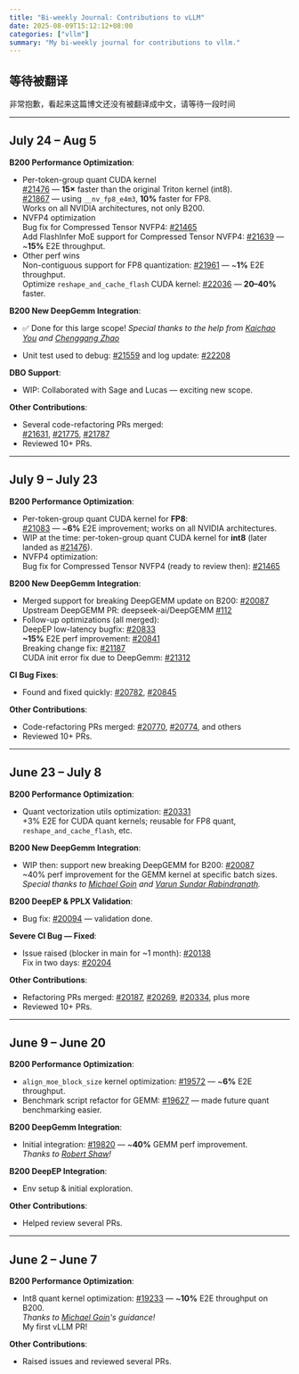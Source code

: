 ```yaml
---
title: "Bi-weekly Journal: Contributions to vLLM"
date: 2025-08-09T15:12:12+08:00
categories: ["vllm"]
summary: "My bi-weekly journal for contributions to vllm."
---
```


## 等待被翻译

非常抱歉，看起来这篇博文还没有被翻译成中文，请等待一段时间

---

## July 24 – Aug 5

**B200 Performance Optimization**:

- Per-token-group quant CUDA kernel  
  [#21476](https://github.com/vllm-project/vllm/pull/21476) — **15×** faster than the original Triton kernel (int8).  
  [#21867](https://github.com/vllm-project/vllm/pull/21867) — using `__nv_fp8_e4m3`, **10%** faster for FP8.  
  Works on all NVIDIA architectures, not only B200.
- NVFP4 optimization  
  Bug fix for Compressed Tensor NVFP4: [#21465](https://github.com/vllm-project/vllm/pull/21465)  
  Add FlashInfer MoE support for Compressed Tensor NVFP4: [#21639](https://github.com/vllm-project/vllm/pull/21639) — ~**15%** E2E throughput.
- Other perf wins  
  Non-contiguous support for FP8 quantization: [#21961](https://github.com/vllm-project/vllm/pull/21961) — ~**1%** E2E throughput.  
  Optimize `reshape_and_cache_flash` CUDA kernel: [#22036](https://github.com/vllm-project/vllm/pull/22036) — **20–40%** faster.

**B200 New DeepGemm Integration**:

- ✅ Done for this large scope! _Special thanks to the help from [Kaichao You](https://github.com/youkaichao) and [Chenggang Zhao](https://github.com/LyricZhao)_

- Unit test used to debug: [#21559](https://github.com/vllm-project/vllm/pull/21559) and log update: [#22208](https://github.com/vllm-project/vllm/pull/22208)  

**DBO Support**:

- WIP: Collaborated with Sage and Lucas — exciting new scope.

**Other Contributions**:

- Several code-refactoring PRs merged:  
  [#21631](https://github.com/vllm-project/vllm/pull/21631), [#21775](https://github.com/vllm-project/vllm/pull/21775), [#21787](https://github.com/vllm-project/vllm/pull/21787)
- Reviewed 10+ PRs.

---

## July 9 – July 23

**B200 Performance Optimization**:

- Per-token-group quant CUDA kernel for **FP8**:  
  [#21083](https://github.com/vllm-project/vllm/pull/21083) — ~**6%** E2E improvement; works on all NVIDIA architectures.  
- WIP at the time: per-token-group quant CUDA kernel for **int8** (later landed as [#21476](https://github.com/vllm-project/vllm/pull/21476)).
- NVFP4 optimization:  
  Bug fix for Compressed Tensor NVFP4 (ready to review then): [#21465](https://github.com/vllm-project/vllm/pull/21465)

**B200 New DeepGemm Integration**:

- Merged support for breaking DeepGEMM update on B200: [#20087](https://github.com/vllm-project/vllm/pull/20087)  
  Upstream DeepGEMM PR: deepseek-ai/DeepGEMM [#112](https://github.com/deepseek-ai/DeepGEMM/pull/112)
- Follow-up optimizations (all merged):  
  DeepEP low-latency bugfix: [#20833](https://github.com/vllm-project/vllm/pull/20833)  
  **~15%** E2E perf improvement: [#20841](https://github.com/vllm-project/vllm/pull/20841)  
  Breaking change fix: [#21187](https://github.com/vllm-project/vllm/pull/21187)  
  CUDA init error fix due to DeepGemm: [#21312](https://github.com/vllm-project/vllm/pull/21312)

**CI Bug Fixes**:

- Found and fixed quickly: [#20782](https://github.com/vllm-project/vllm/pull/20782), [#20845](https://github.com/vllm-project/vllm/pull/20845)

**Other Contributions**:

- Code-refactoring PRs merged: [#20770](https://github.com/vllm-project/vllm/pull/20770), [#20774](https://github.com/vllm-project/vllm/pull/20774), and others  
- Reviewed 10+ PRs.

---

## June 23 – July 8

**B200 Performance Optimization**:

- Quant vectorization utils optimization: [#20331](https://github.com/vllm-project/vllm/pull/20331)  
  +3% E2E for CUDA quant kernels; reusable for FP8 quant, `reshape_and_cache_flash`, etc.

**B200 New DeepGemm Integration**:

- WIP then: support new breaking DeepGEMM for B200: [#20087](https://github.com/vllm-project/vllm/pull/20087)  
  ~40% perf improvement for the GEMM kernel at specific batch sizes.  
  _Special thanks to [Michael Goin](https://github.com/mgoin) and [Varun Sundar Rabindranath](https://github.com/varun-sundar-rabindranath)._

**B200 DeepEP & PPLX Validation**:

- Bug fix: [#20094](https://github.com/vllm-project/vllm/pull/20094) — validation done.

**Severe CI Bug — Fixed**:

- Issue raised (blocker in main for ~1 month): [#20138](https://github.com/vllm-project/vllm/issues/20138)  
  Fix in two days: [#20204](https://github.com/vllm-project/vllm/pull/20204)

**Other Contributions**:

- Refactoring PRs merged: [#20187](https://github.com/vllm-project/vllm/pull/20187), [#20269](https://github.com/vllm-project/vllm/pull/20269), [#20334](https://github.com/vllm-project/vllm/pull/20334), plus more  
- Reviewed 10+ PRs.

---

## June 9 – June 20

**B200 Performance Optimization**:

- `align_moe_block_size` kernel optimization: [#19572](https://github.com/vllm-project/vllm/pull/19572) — ~**6%** E2E throughput.  
- Benchmark script refactor for GEMM: [#19627](https://github.com/vllm-project/vllm/pull/19627) — made future quant benchmarking easier.

**B200 DeepGemm Integration**:

- Initial integration: [#19820](https://github.com/vllm-project/vllm/pull/19820) — ~**40%** GEMM perf improvement.  
  _Thanks to [Robert Shaw](https://github.com/robertgshaw2-redhat)!_

**B200 DeepEP Integration**:

- Env setup & initial exploration.

**Other Contributions**:

- Helped review several PRs.

---

## June 2 – June 7

**B200 Performance Optimization**:

- Int8 quant kernel optimization: [#19233](https://github.com/vllm-project/vllm/pull/19233) — ~**10%** E2E throughput on B200.  
  _Thanks to [Michael Goin](https://github.com/mgoin)'s guidance!_  
  My first vLLM PR!

**Other Contributions**:

- Raised issues and reviewed several PRs.

